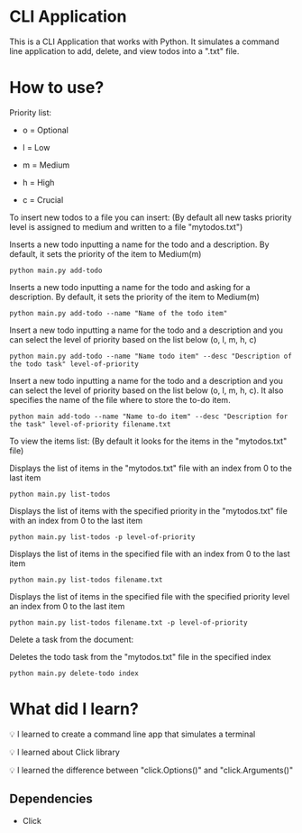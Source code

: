 # CLI Application

This is a CLI Application that works with Python. It simulates a command line application to add, delete, and view todos into a ".txt" file.

# How to use?

Priority list:

- o = Optional

- l = Low

- m = Medium

- h = High

- c = Crucial

To insert new todos to a file you can insert: (By default all new tasks priority level is assigned to medium and written to a file "mytodos.txt")

Inserts a new todo inputting a name for the todo and a description. By default, it sets the priority of the item to Medium(m)

`python main.py add-todo`

Inserts a new todo inputting a name for the todo and asking for a description. By default, it sets the priority of the item to Medium(m)

`python main.py add-todo --name "Name of the todo item"`

Insert a new todo inputting a name for the todo and a description and you can select the level of priority based on the list below (o, l, m, h, c)

`python main.py add-todo --name "Name todo item" --desc "Description of the todo task" level-of-priority`

Insert a new todo inputting a name for the todo and a description and you can select the level of priority based on the list below (o, l, m, h, c).
It also specifies the name of the file where to store the to-do item.

`python main add-todo --name "Name to-do item" --desc "Description for the task" level-of-priority filename.txt`

To view the items list: (By default it looks for the items in the "mytodos.txt" file)

Displays the list of items in the "mytodos.txt" file with an index from 0 to the last item

`python main.py list-todos`

Displays the list of items with the specified priority in the "mytodos.txt" file with an index from 0 to the last item

`python main.py list-todos -p level-of-priority`

Displays the list of items in the specified file with an index from 0 to the last item

`python main.py list-todos filename.txt`

Displays the list of items in the specified file with the specified priority level an index from 0 to the last item

`python main.py list-todos filename.txt -p level-of-priority`

Delete a task from the document:

Deletes the todo task from the "mytodos.txt" file in the specified index

`python main.py delete-todo index`

# What did I learn?

💡 I learned to create a command line app that simulates a terminal

💡 I learned about Click library

💡 I learned the difference between "click.Options()" and "click.Arguments()"

## Dependencies

- Click
